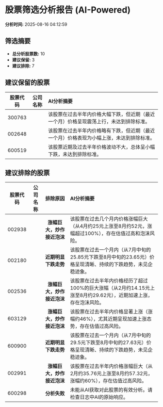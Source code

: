 # 股票筛选分析报告 (AI-Powered)

**分析时间:** 2025-08-16 04:12:59

## 筛选摘要

- **总分析股票数:** 10
- **建议保留:** 3
- **建议排除:** 7

## 建议保留的股票

| 股票代码 | 公司名称 | AI分析摘要 |
|:---:|:---:|:---|
| 300763 |  | 该股票在过去半年内价格大幅下跌，但近期（最近一个月）价格呈现震荡上行，未达到排除标准。 |
| 002648 |  | 该股票在过去半年内价格略有下跌，但近期（最近一个月）价格表现为小幅上涨，未达到排除标准。 |
| 600519 |  | 该股票近期及过去半年价格波动不大，总体呈小幅下跌，未达到排除标准。 |

## 建议排除的股票

| 股票代码 | 公司名称 | 排除原因 | AI分析摘要 |
|:---:|:---:|:---:|:---|
| 002938 |  | **涨幅巨大，炒作接近泡沫** | 该股票在过去几个月内价格涨幅巨大（从4月约25元上涨至8月约52元，涨幅超过100%），存在估值过高和泡沫风险。 |
| 002180 |  | **近期明显下跌走势** | 该股票在过去一个月内（从7月中旬的25.85元下跌至8月中旬的23.65元）价格呈现清晰、持续的下跌趋势，未见企稳迹象。 |
| 002536 |  | **涨幅巨大，炒作接近泡沫** | 该股票在过去半年内价格经历了超过100%的巨大涨幅（从2月约14.15元上涨至8月约29.62元），近期加速上涨，存在泡沫风险。 |
| 603129 |  | **涨幅巨大，炒作接近泡沫** | 该股票在过去半年内价格显著上涨（涨幅约46%），尤其近期呈现加速上涨态势，存在估值过高风险。 |
| 600900 |  | **近期明显下跌走势** | 该股票在过去一个月内（从7月中旬的29.5元下跌至8月中旬的27.63元）价格呈现清晰、持续的下跌趋势，未见企稳迹象。 |
| 002991 |  | **涨幅巨大，炒作接近泡沫** | 该股票在过去半年内价格涨幅巨大（从2月约35.76元上涨至8月约57.32元，涨幅约60%），存在估值过高风险。 |
| 600298 |  | **分析失败** | 未能从AI获取对此股票的有效分析。请检查日志中AI的原始响应。 |
